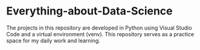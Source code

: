 # Everything-about-Data-Science

The projects in this repository are developed in Python using Visual Studio Code and a virtual environment (venv). This repository serves as a practice space for my daily work and learning.
